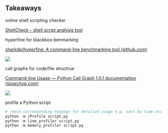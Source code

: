 ## Takeaways

online shell scripting checker

[ShellCheck – shell script analysis tool](https://www.shellcheck.net/)

hyperfine for blackbox-benmarking

[sharkdp/hyperfine: A command-line benchmarking tool (github.com)](https://github.com/sharkdp/hyperfine)

![](https://camo.githubusercontent.com/88a0cb35f42e02e28b0433d4b5e0029e52e723d8feb8df753e1ed06a5161db56/68747470733a2f2f692e696d6775722e636f6d2f7a31394f5978452e676966)

call graphs for code/file structrue

[Command-line Usage — Python Call Graph 1.0.1 documentation (slowchop.com)](http://pycallgraph.slowchop.com/en/master/guide/command_line_usage.html)

![](https://upload.wikimedia.org/wikipedia/commons/2/2f/A_Call_Graph_generated_by_pycallgraph.png)

profile a Python script

```python
# check corresponding manpage for detailed usage e.g. sort by time etc.
python -m cProfile script.py
python -m line_profiler script.py
python -m memory_profiler script.py
```
